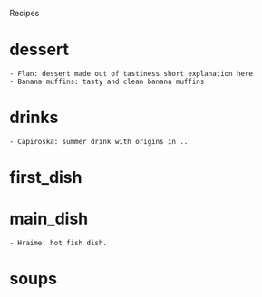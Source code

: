Recipes

# dessert
    - Flan: dessert made out of tastiness short explanation here
    - Banana muffins: tasty and clean banana muffins
# drinks
    - Capiroska: summer drink with origins in ..
# first_dish
# main_dish
    - Hraime: hot fish dish.
# soups

